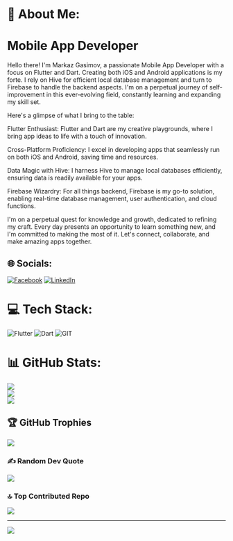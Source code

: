 # 💫 About Me:
# Mobile App Developer

Hello there! I'm Markaz Gasimov, a passionate Mobile App Developer with a focus on Flutter and Dart. Creating both iOS and Android applications is my forte. I rely on Hive for efficient local database management and turn to Firebase to handle the backend aspects. I'm on a perpetual journey of self-improvement in this ever-evolving field, constantly learning and expanding my skill set.

Here's a glimpse of what I bring to the table:

Flutter Enthusiast: Flutter and Dart are my creative playgrounds, where I bring app ideas to life with a touch of innovation.

Cross-Platform Proficiency: I excel in developing apps that seamlessly run on both iOS and Android, saving time and resources.

Data Magic with Hive: I harness Hive to manage local databases efficiently, ensuring data is readily available for your apps.

Firebase Wizardry: For all things backend, Firebase is my go-to solution, enabling real-time database management, user authentication, and cloud functions.

I'm on a perpetual quest for knowledge and growth, dedicated to refining my craft. Every day presents an opportunity to learn something new, and I'm committed to making the most of it. Let's connect, collaborate, and make amazing apps together.


## 🌐 Socials:
[![Facebook](https://img.shields.io/badge/Facebook-%231877F2.svg?logo=Facebook&logoColor=white)](https://facebook.com/https://www.facebook.com/merkezgasimov/) [![LinkedIn](https://img.shields.io/badge/LinkedIn-%230077B5.svg?logo=linkedin&logoColor=white)](https://linkedin.com/in/https://www.linkedin.com/in/markazgasimov/) 

# 💻 Tech Stack:
![Flutter](https://img.shields.io/badge/Flutter-%2302569B.svg?style=for-the-badge&logo=Flutter&logoColor=white) ![Dart](https://img.shields.io/badge/dart-%230175C2.svg?style=for-the-badge&logo=dart&logoColor=white) ![GIT](https://img.shields.io/badge/Git-fc6d26?style=for-the-badge&logo=git&logoColor=white)
# 📊 GitHub Stats:
![](https://github-readme-stats.vercel.app/api?username=mrkzqsmv&theme=gruvbox&hide_border=true&include_all_commits=true&count_private=true)<br/>
![](https://github-readme-streak-stats.herokuapp.com/?user=mrkzqsmv&theme=gruvbox&hide_border=true)<br/>
![](https://github-readme-stats.vercel.app/api/top-langs/?username=mrkzqsmv&theme=gruvbox&hide_border=true&include_all_commits=true&count_private=true&layout=compact)

## 🏆 GitHub Trophies
![](https://github-profile-trophy.vercel.app/?username=mrkzqsmv&theme=radical&no-frame=true&no-bg=false&margin-w=4)

### ✍️ Random Dev Quote
![](https://quotes-github-readme.vercel.app/api?type=horizontal&theme=radical)

### 🔝 Top Contributed Repo
![](https://github-contributor-stats.vercel.app/api?username=mrkzqsmv&limit=5&theme=dracula&combine_all_yearly_contributions=true)

---
[![](https://visitcount.itsvg.in/api?id=mrkzqsmv&icon=0&color=3)](https://visitcount.itsvg.in)

<!-- Proudly created with GPRM ( https://gprm.itsvg.in ) -->
